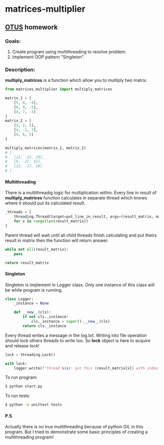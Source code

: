 # matrices-multiplier

## [OTUS](https://otus.ru) homework

### Goals:
1. Create program using multithreading to resolve problem.
2. Implement OOP pattern "Singleton".

### Description:
**multiply_matrices** is a function which allow you to multiply two matrix.
```python
from matrices_multiplier import multiply_matrices

matrix_1 = [
    [5, 8, -4], 
    [6, 9, -5], 
    [4, 7, -3]
]
matrix_2 = [
    [3, 2, 5], 
    [4, -1, 3], 
    [9, 6, 5]
]

multiply_matrices(matrix_1, matrix_2) 
# [
#   [11, -22, 29], 
#   [9, -27, 32], 
#   [13, -17, 26]
# ]
```

#### Multithreading
There is a multithreadig logic for multiplication within. 
Every line in result of **multiply_matrices** function calculates in separate thread which knows where it should put its calculated result. 

```python
_threads = [
    threading.Thread(target=put_line_in_result, args=(result_matrix, matrix_1, verticals_from_matrix_2, x)).start()
    for x in range(len(result_matrix))
]
```


Parent thread will wait until all child threads finish calculating and put theirs result in matrix then the function will return answer. 

```python
while not all(result_matrix):
    pass

return result_matrix
```

#### Singleton
Singleton is implement in Logger class. Only one instance of this class will be while program is running.
```python
class Logger:
    _instance = None

    def __new__(cls):
        if not cls._instance:
            cls._instance = super().__new__(cls)
        return cls._instance
```
Every thread writes a message in the log.txt. Writing into file operation should lock others threads to write too.
So **lock** object is here to acquire and release lock!
```python
lock = threading.Lock()

with lock:
    logger.write(f'thread №{x}: put this {result_matrix[x]} with index {x} in the result array')
```

To run program:
```bash
$ python start.py
```

To run tests:
```bash
$ python -m unittest tests
```


#### P.S
Actually there is no true multithreading because of python GIL in this program. 
But I tried to demonstrate some basic principles of creating a multithreading program!